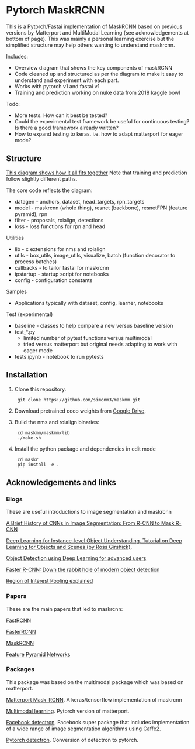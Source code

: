 # Pytorch MaskRCNN

This is a Pytorch/Fastai implementation of MaskRCNN based on previous versions by Matterport and MultiModal Learning (see acknowledgements at bottom of page). This was mainly a personal learning exercise but the simplified structure may help others wanting to understand maskrcnn.

Includes:

* Overview diagram that shows the key components of maskRCNN
* Code cleaned up and structured as per the diagram to make it easy to understand and experiment with each part.
* Works with pytorch v1 and fastai v1
* Training and prediction working on nuke data from 2018 kaggle bowl

Todo:

* More tests. How can it best be tested?
* Could the experimental test framework be useful for continuous testing? Is there a good framework already written?
* How to expand testing to keras.  i.e. how to adapt matterport for eager mode?

## Structure

[This diagram shows how it all fits together](maskr.jpg)
Note that training and prediction follow slightly different paths.

The core code reflects the diagram:
* datagen - anchors, dataset, head_targets, rpn_targets
* model - maskrcnn (whole thing), resnet (backbone), resnetFPN (feature pyramid), rpn
* filter - proposals, roialign, detections
* loss - loss functions for rpn and head

Utilities
* lib - c extensions for nms and roialign
* utils - box_utils, image_utils, visualize, batch (function decorator to process batches)
* callbacks - to tailor fastai for maskrcnn
* ipstartup - startup script for notebooks
* config - configuration constants

Samples
 * Applications typically with dataset, config, learner, notebooks

Test (experimental)
* baseline - classes to help compare a new versus baseline version
* test_*.py
    - limited number of pytest functions versus multimodal
    - tried versus matterport but original needs adapting to work with eager mode
* tests.ipynb - notebook to run pytests

## Installation
1. Clone this repository.

        git clone https://github.com/simonm3/maskmm.git

2. Download pretrained coco weights from [Google Drive](https://drive.google.com/open?id=1LXUgC2IZUYNEoXr05tdqyKFZY0pZyPDc).
        
3. Build the nms and roialign binaries:
        
        cd maskmm/maskmm/lib
        ./make.sh
    
4. Install the python package and dependencies in edit mode

        cd maskr
        pip install -e .

## Acknowledgements and links

### Blogs
These are useful introductions to image segmentation and maskrcnn

[A Brief History of CNNs in Image Segmentation: From R-CNN to Mask R-CNN](https://blog.athelas.com/a-brief-history-of-cnns-in-image-segmentation-from-r-cnn-to-mask-r-cnn-34ea83205de4) 

[Deep Learning for Instance-level Object Understanding. Tutorial	on	Deep	Learning for Objects and Scenes (by Ross Girshick)](http://deeplearning.csail.mit.edu/instance_ross.pdf). 

[Object Detection using Deep Learning for advanced users](https://medium.com/ilenze-com/object-detection-using-deep-learning-for-advanced-users-part-1-183bbbb08b19) 

[Faster R-CNN: Down the rabbit hole of modern object detection](https://tryolabs.com/blog/2018/01/18/faster-r-cnn-down-the-rabbit-hole-of-modern-object-detection/) 

[Region of Interest Pooling explained](https://deepsense.ai/region-of-interest-pooling-explained/) 

### Papers

These are the main papers that led to maskrcnn:

[FastRCNN](https://arxiv.org/pdf/1504.08083.pdf)

[FasterRCNN](https://arxiv.org/pdf/1506.01497v3.pdf)

[MaskRCNN](https://arxiv.org/abs/1703.06870)

[Feature Pyramid Networks](https://arxiv.org/abs/1612.03144)


### Packages

This package was based on the multimodal package which was based on matterport.

[Matterport Mask_RCNN](https://github.com/matterport/Mask_RCNN). A keras/tensorflow implementation of maskrcnn

[Multimodal learning](https://github.com/multimodallearning/pytorch-mask-rcnn). Pytorch version of matterport.

[Facebook detectron](https://github.com/facebookresearch/Detectron). Facebook super package that includes implementation of a wide range of image segmentation algorithms using Caffe2.

[Pytorch detectron](https://github.com/roytseng-tw/Detectron.pytorch). Conversion of detectron to pytorch.


